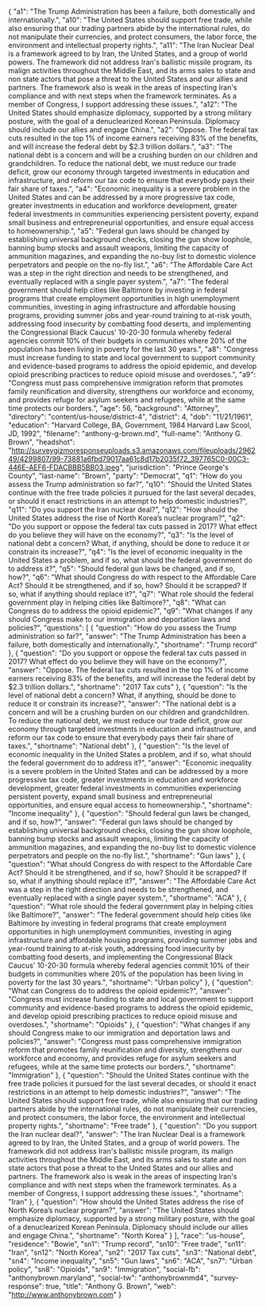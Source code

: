 {
  "a1": "The Trump Administration has been a failure, both domestically and internationally.",
  "a10": "The United States should support free trade, while also ensuring that our trading partners abide by the international rules, do not manipulate their currencies, and protect consumers, the labor force, the environment and intellectual property rights.",
  "a11": "The Iran Nuclear Deal is a framework agreed to by Iran, the United States, and a group of world powers. The framework did not address Iran's ballistic missile program, its malign activities throughout the Middle East, and its arms sales to state and non state actors that pose a threat to the United States and our allies and partners. The framework also is weak in the areas of inspecting Iran's compliance and with next steps when the framework terminates. As a member of Congress, I support addressing these issues.",
  "a12": "The United States should emphasize diplomacy, supported by a strong military posture, with the goal of a denuclearized Korean Peninsula. Diplomacy should include our allies and engage China.",
  "a2": "Oppose. The federal tax cuts resulted in the top 1% of income earners receiving 83% of the benefits, and will increase the federal debt by $2.3 trillion dollars.",
  "a3": "The national debt is a concern and will be a crushing burden on our children and grandchildren. To reduce the national debt, we must reduce our trade deficit, grow our economy through targeted investments in education and infrastructure, and reform our tax code to ensure that everybody pays their fair share of taxes.",
  "a4": "Economic inequality is a severe problem in the United States and can be addressed by a more progressive tax code, greater investments in education and workforce development, greater federal investments in communities experiencing persistent poverty, expand small business and entrepreneurial opportunities, and ensure equal access to homeownership.",
  "a5": "Federal gun laws should be changed by establishing universal background checks, closing the gun show loophole, banning bump stocks and assault weapons, limiting the capacity of ammunition magazines, and expanding the no-buy list to domestic violence perpetrators and people on the no-fly list.",
  "a6": "The Affordable Care Act was a step in the right direction and needs to be strengthened, and eventually replaced with a single payer system.",
  "a7": "The federal government should help cities like Baltimore by investing in federal programs that create employment opportunities in high unemployment communities, investing in aging infrastructure and affordable housing programs, providing summer jobs and year-round training to at-risk youth, addressing food insecurity by combatting food deserts, and implementing the Congressional Black Caucus' 10-20-30 formula whereby federal agencies commit 10% of their budgets in communities where 20% of the population has been living in poverty for the last 30 years.",
  "a8": "Congress must increase funding to state and local government to support community and evidence-based programs to address the opioid epidemic, and develop opioid prescribing practices to reduce opioid misuse and overdoses.",
  "a9": "Congress must pass comprehensive immigration reform that promotes family reunification and diversity, strengthens our workforce and economy, and provides refuge for asylum seekers and refugees, while at the same time protects our borders.",
  "age": 56,
  "background": "Attorney",
  "directory": "content/us-house/district-4",
  "district": 4,
  "dob": "11/21/1961",
  "education": "Harvard College, BA, Government, 1984 Harvard Law Scool, JD, 1992",
  "filename": "anthony-g-brown.md",
  "full-name": "Anthony G. Brown",
  "headshot": "http://surveygizmoresponseuploads.s3.amazonaws.com/fileuploads/296249/4299807/99-73881a6fbd79017aa61c8d17b2035f72_397765C0-00C3-446E-AEF6-FDACBBB5BB03.jpeg",
  "jurisdiction": "Prince George's County",
  "last-name": "Brown",
  "party": "Democrat",
  "q1": "How do you assess the Trump administration so far?",
  "q10": "Should the United States continue with the free trade policies it pursued for the last several decades, or should it enact restrictions in an attempt to help domestic industries?",
  "q11": "Do you support the Iran nuclear deal?",
  "q12": "How should the United States address the rise of North Korea’s nuclear program?",
  "q2": "Do you support or oppose the federal tax cuts passed in 2017? What effect do you believe they will have on the economy?",
  "q3": "Is the level of national debt a concern? What, if anything, should be done to reduce it or constrain its increase?",
  "q4": "Is the level of economic inequality in the United States a problem, and if so, what should the federal government do to address it?",
  "q5": "Should federal gun laws be changed, and if so, how?",
  "q6": "What should Congress do with respect to the Affordable Care Act? Should it be strengthened, and if so, how? Should it be scrapped? If so, what if anything should replace it?",
  "q7": "What role should the federal government play in helping cities like Baltimore?",
  "q8": "What can Congress do to address the opioid epidemic?",
  "q9": "What changes if any should Congress make to our immigration and deportation laws and policies?",
  "questions": [
    {
      "question": "How do you assess the Trump administration so far?",
      "answer": "The Trump Administration has been a failure, both domestically and internationally.",
      "shortname": "Trump record"
    },
    {
      "question": "Do you support or oppose the federal tax cuts passed in 2017? What effect do you believe they will have on the economy?",
      "answer": "Oppose. The federal tax cuts resulted in the top 1% of income earners receiving 83% of the benefits, and will increase the federal debt by $2.3 trillion dollars.",
      "shortname": "2017 Tax cuts"
    },
    {
      "question": "Is the level of national debt a concern? What, if anything, should be done to reduce it or constrain its increase?",
      "answer": "The national debt is a concern and will be a crushing burden on our children and grandchildren. To reduce the national debt, we must reduce our trade deficit, grow our economy through targeted investments in education and infrastructure, and reform our tax code to ensure that everybody pays their fair share of taxes.",
      "shortname": "National debt"
    },
    {
      "question": "Is the level of economic inequality in the United States a problem, and if so, what should the federal government do to address it?",
      "answer": "Economic inequality is a severe problem in the United States and can be addressed by a more progressive tax code, greater investments in education and workforce development, greater federal investments in communities experiencing persistent poverty, expand small business and entrepreneurial opportunities, and ensure equal access to homeownership.",
      "shortname": "Income inequality"
    },
    {
      "question": "Should federal gun laws be changed, and if so, how?",
      "answer": "Federal gun laws should be changed by establishing universal background checks, closing the gun show loophole, banning bump stocks and assault weapons, limiting the capacity of ammunition magazines, and expanding the no-buy list to domestic violence perpetrators and people on the no-fly list.",
      "shortname": "Gun laws"
    },
    {
      "question": "What should Congress do with respect to the Affordable Care Act? Should it be strengthened, and if so, how? Should it be scrapped? If so, what if anything should replace it?",
      "answer": "The Affordable Care Act was a step in the right direction and needs to be strengthened, and eventually replaced with a single payer system.",
      "shortname": "ACA"
    },
    {
      "question": "What role should the federal government play in helping cities like Baltimore?",
      "answer": "The federal government should help cities like Baltimore by investing in federal programs that create employment opportunities in high unemployment communities, investing in aging infrastructure and affordable housing programs, providing summer jobs and year-round training to at-risk youth, addressing food insecurity by combatting food deserts, and implementing the Congressional Black Caucus' 10-20-30 formula whereby federal agencies commit 10% of their budgets in communities where 20% of the population has been living in poverty for the last 30 years.",
      "shortname": "Urban policy"
    },
    {
      "question": "What can Congress do to address the opioid epidemic?",
      "answer": "Congress must increase funding to state and local government to support community and evidence-based programs to address the opioid epidemic, and develop opioid prescribing practices to reduce opioid misuse and overdoses.",
      "shortname": "Opioids"
    },
    {
      "question": "What changes if any should Congress make to our immigration and deportation laws and policies?",
      "answer": "Congress must pass comprehensive immigration reform that promotes family reunification and diversity, strengthens our workforce and economy, and provides refuge for asylum seekers and refugees, while at the same time protects our borders.",
      "shortname": "Immigration"
    },
    {
      "question": "Should the United States continue with the free trade policies it pursued for the last several decades, or should it enact restrictions in an attempt to help domestic industries?",
      "answer": "The United States should support free trade, while also ensuring that our trading partners abide by the international rules, do not manipulate their currencies, and protect consumers, the labor force, the environment and intellectual property rights.",
      "shortname": "Free trade"
    },
    {
      "question": "Do you support the Iran nuclear deal?",
      "answer": "The Iran Nuclear Deal is a framework agreed to by Iran, the United States, and a group of world powers. The framework did not address Iran's ballistic missile program, its malign activities throughout the Middle East, and its arms sales to state and non state actors that pose a threat to the United States and our allies and partners. The framework also is weak in the areas of inspecting Iran's compliance and with next steps when the framework terminates. As a member of Congress, I support addressing these issues.",
      "shortname": "Iran"
    },
    {
      "question": "How should the United States address the rise of North Korea’s nuclear program?",
      "answer": "The United States should emphasize diplomacy, supported by a strong military posture, with the goal of a denuclearized Korean Peninsula. Diplomacy should include our allies and engage China.",
      "shortname": "North Korea"
    }
  ],
  "race": "us-house",
  "residence": "Bowie",
  "sn1": "Trump record",
  "sn10": "Free trade",
  "sn11": "Iran",
  "sn12": "North Korea",
  "sn2": "2017 Tax cuts",
  "sn3": "National debt",
  "sn4": "Income inequality",
  "sn5": "Gun laws",
  "sn6": "ACA",
  "sn7": "Urban policy",
  "sn8": "Opioids",
  "sn9": "Immigration",
  "social-fb": "anthonybrown.maryland",
  "social-tw": "anthonybrownmd4",
  "survey-response": true,
  "title": "Anthony G. Brown",
  "web": "http://www.anthonybrown.com"
}
